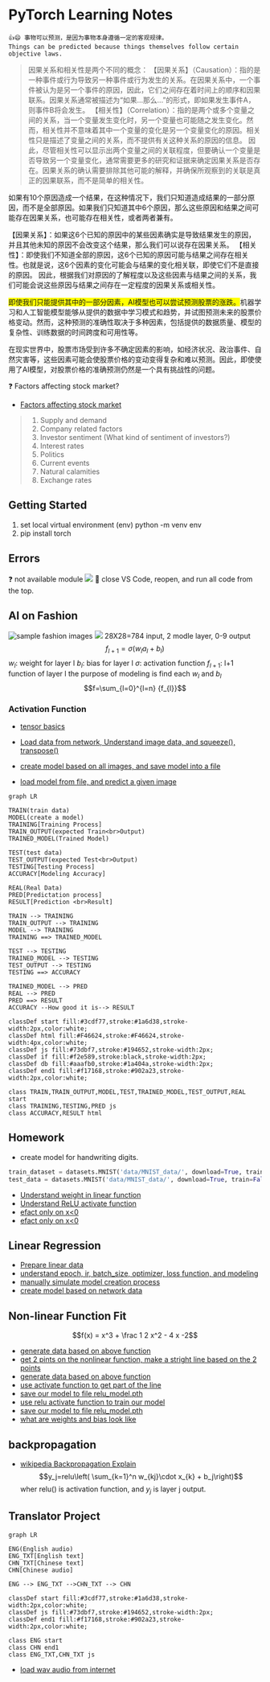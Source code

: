 <h1>PyTorch Learning Notes</h1>

```
👍😄 事物可以预测，是因为事物本身遵循一定的客观规律。
Things can be predicted because things themselves follow certain objective laws.
```
> 因果关系和相关性是两个不同的概念：
>【因果关系】（Causation）：指的是一种事件或行为导致另一种事件或行为发生的关系。在因果关系中，一个事件被认为是另一个事件的原因，因此，它们之间存在着时间上的顺序和因果联系。因果关系通常被描述为“如果...那么...”的形式，即如果发生事件A，则事件B将会发生。
>【相关性】（Correlation）：指的是两个或多个变量之间的关系，当一个变量发生变化时，另一个变量也可能随之发生变化。然而，相关性并不意味着其中一个变量的变化是另一个变量变化的原因。相关性只是描述了变量之间的关系，而不提供有关这种关系的原因的信息。
因此，尽管相关性可以显示出两个变量之间的关联程度，但要确认一个变量是否导致另一个变量变化，通常需要更多的研究和证据来确定因果关系是否存在。因果关系的确认需要排除其他可能的解释，并确保所观察到的关联是真正的因果联系，而不是简单的相关性。

如果有10个原因造成一个结果，在这种情况下，我们只知道造成结果的一部分原因，而不是全部原因。如果我们只知道其中6个原因，那么这些原因和结果之间可能存在因果关系，也可能存在相关性，或者两者兼有。

【因果关系】：如果这6个已知的原因中的某些因素确实是导致结果发生的原因，并且其他未知的原因不会改变这个结果，那么我们可以说存在因果关系。
【相关性】：即使我们不知道全部的原因，这6个已知的原因可能与结果之间存在相关性。也就是说，这6个因素的变化可能会与结果的变化相关联，即使它们不是直接的原因。
因此，根据我们对原因的了解程度以及这些因素与结果之间的关系，我们可能会说这些原因与结果之间存在一定程度的因果关系或相关性。

<font style="background-color:yellow">即使我们只能提供其中的一部分因素，AI模型也可以尝试预测股票的涨跌。</font>机器学习和人工智能模型能够从提供的数据中学习模式和趋势，并试图预测未来的股票价格变动。然而，这种预测的准确性取决于多种因素，包括提供的数据质量、模型的复杂性、训练数据的时间跨度和可用性等。

在现实世界中，股票市场受到许多不确定因素的影响，如经济状况、政治事件、自然灾害等，这些因素可能会使股票价格的变动变得复杂和难以预测。因此，即使使用了AI模型，对股票价格的准确预测仍然是一个具有挑战性的问题。

❓ Factors affecting stock market?
* [Factors affecting stock market](https://www.adityabirlacapital.com/abc-of-money/factors-affecting-stock-market#2)
> 1. Supply and demand
> 2. Company related factors
> 3. Investor sentiment (What kind of sentiment of investors?)
> 4. Interest rates
> 5. Politics
> 6. Current events
> 7. Natural calamities
> 8. Exchange rates

## Getting Started

1. set local virtual environment (env)
python -m venv env
2. pip install torch

## Errors
❓ not available module
![](images/unavailable%20modue.png)
📝 close VS Code, reopen, and run all code from the top.
## AI on Fashion
![sample fashion images](images/fashionSample.png)
![](images/neuralNetwork4handwritingDigits.png)
28X28=784 input, 2 modle layer,  0-9 output
$$f_{l+1} = \sigma (w_l a_l + b_l) $$
$w_l$: weight for layer l
$b_l$: bias for layer l
$\sigma$: activation function
$f_{l+1}$: l+1 function of layer l
the purpose of modeling is find each $w_l$ and $b_l$
$$f=\sum_{l=0}^{l=n} {f_{l}}$$

### Activation Function



* [tensor basics](torchBasics.ipynb)

* [Load data from network, Understand image data, and squeeze(), transpose()](../src/fashion01.py)
* [create model based on all images, and save model into a file](../src/fashion02.py)
* [load model from file, and predict a given image](../src/fashion03.py)

```mermaid
graph LR

TRAIN(train data)
MODEL(create a model)
TRAINING[Training Process]
TRAIN_OUTPUT(expected Train<br>Output)
TRAINED_MODEL(Trained Model)

TEST(test data)
TEST_OUTPUT(expected Test<br>Output)
TESTING[Testing Process]
ACCURACY[Modeling Accuracy]

REAL(Real Data)
PRED[Predictation process]
RESULT[Prediction <br>Result]

TRAIN --> TRAINING
TRAIN_OUTPUT --> TRAINING
MODEL --> TRAINING
TRAINING ==> TRAINED_MODEL

TEST --> TESTING
TRAINED_MODEL --> TESTING
TEST_OUTPUT --> TESTING
TESTING ==> ACCURACY

TRAINED_MODEL --> PRED
REAL --> PRED
PRED ==> RESULT
ACCURACY --How good it is--> RESULT

classDef start fill:#3cdf77,stroke:#1a6d38,stroke-width:2px,color:white;
classDef html fill:#F46624,stroke:#F46624,stroke-width:4px,color:white;
classDef js fill:#73dbf7,stroke:#194652,stroke-width:2px;
classDef if fill:#f2e589,stroke:black,stroke-width:2px;
classDef db fill:#aaafb0,stroke:#1a404a,stroke-width:2px;
classDef end1 fill:#f17168,stroke:#902a23,stroke-width:2px,color:white;

class TRAIN,TRAIN_OUTPUT,MODEL,TEST,TRAINED_MODEL,TEST_OUTPUT,REAL start
class TRAINING,TESTING,PRED js
class ACCURACY,RESULT html
```

## Homework
* create model for handwriting digits.
```py
train_dataset = datasets.MNIST('data/MNIST_data/', download=True, train=True, transform=ToTensor())
test_data = datasets.MNIST('data/MNIST_data/', download=True, train=False, transform=ToTensor())

```

* [Understand weight in linear function](../src/weight.py)
* [Understand ReLU activate function](../src/relu.py)
* [efact only on x<0](../src/ReLU1.py)
* [efact only on x<0](../src/ReLU2.py)

## Linear Regression
* [Prepare linear data](../src/linear01.py)
* [understand epoch, ir, batch_size, optimizer, loss function, and modeling](../src/linear02.py)
* [manually simulate model creation process](../src/linear03.py)
* [create model based on network data](../src/linear04.py)

## Non-linear Function Fit

$$f(x) = x^3 + \frac 1 2 x^2 - 4 x -2$$

* [generate data based on above function](../src/nonlinear01.py)
* [get 2 pints on the nonlinear function, make a stright line based on the 2 points](../src/nonlinear02.py)
* [generate data based on above function](../src/nonlinear03.py)
* [use activate function to get part of the line](../src/nonlinear04.py)
* [save our model to file relu_model.pth](../src/nonlinear05.py)
* [use relu activate function to train our model](../src/nonlinear06.py)
* [save our model to file relu_model.pth](../src/nonlinear07.py)
* [what are weights and bias look like](../src/nonlinear08.py)

## backpropagation
* [wikipedia Backpropagation Explain](https://en.wikipedia.org/wiki/Backpropagation)
$$y_j=relu\left( \sum_{k=1}^n w_{kj}\cdot x_{k} + b_j\right)$$
wher relu() is activation function, and $y_j$ is layer j output.

## Translator Project

```mermaid
graph LR

ENG(English audio)
ENG_TXT[English text]
CHN_TXT[Chinese text]
CHN[Chinese audio]

ENG --> ENG_TXT -->CHN_TXT --> CHN

classDef start fill:#3cdf77,stroke:#1a6d38,stroke-width:2px,color:white;
classDef js fill:#73dbf7,stroke:#194652,stroke-width:2px;
classDef end1 fill:#f17168,stroke:#902a23,stroke-width:2px,color:white;

class ENG start
class CHN end1
class ENG_TXT,CHN_TXT js
```
* [load wav audio from internet](../src/audio/audio01.py)
